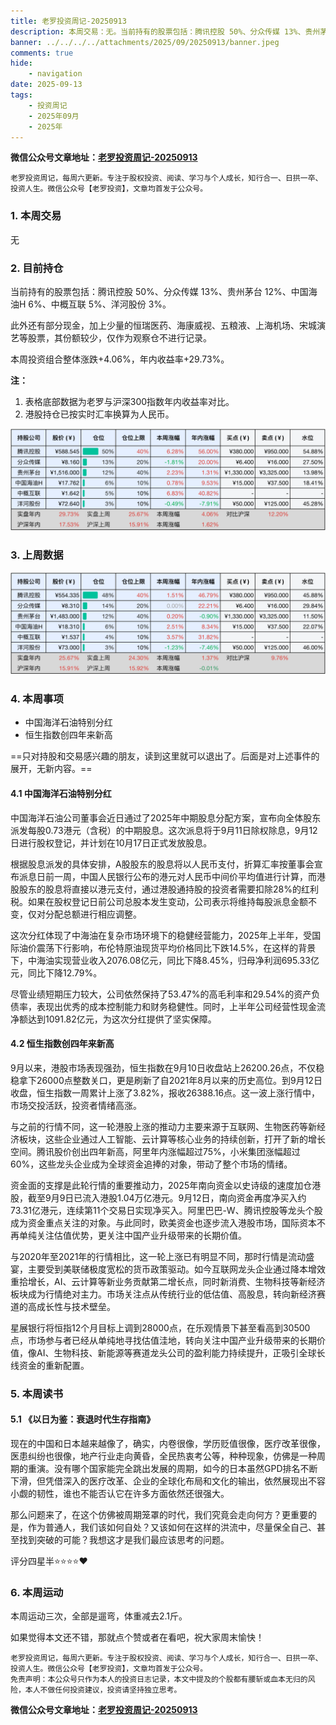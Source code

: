 ```yaml
---
title: 老罗投资周记-20250913
description: 本周交易：无。当前持有的股票包括：腾讯控股 50%、分众传媒 13%、贵州茅台 12%、中国海油H 6%、中概互联 5%、洋河股份 3%。此外还有部分现金，加上少量的恒瑞医药、海康威视、五粮液、上海机场、宋城演艺等股票，其份额较少，仅作为观察仓不进行记录。本周投资组合整体涨跌+4.06%，年内收益率+29.73%。
banner: ../../../../attachments/2025/09/20250913/banner.jpeg
comments: true
hide:
    - navigation
date: 2025-09-13
tags:
    - 投资周记
    - 2025年09月
    - 2025年
---
```


__微信公众号文章地址：[老罗投资周记-20250913](https://mp.weixin.qq.com/s/uJ4uVHTPcftzmXwAG4JC6A)__

```
老罗投资周记，每周六更新。专注于股权投资、阅读、学习与个人成长，知行合一、日拱一卒、投资人生。微信公众号【老罗投资】，文章均首发于公众号。
```

### 1. 本周交易

无

### 2. 目前持仓

当前持有的股票包括：腾讯控股 50%、分众传媒 13%、贵州茅台 12%、中国海油H 6%、中概互联 5%、洋河股份 3%。

此外还有部分现金，加上少量的恒瑞医药、海康威视、五粮液、上海机场、宋城演艺等股票，其份额较少，仅作为观察仓不进行记录。

本周投资组合整体涨跌<span class="red">+4.06%</span>，年内收益率<span class="red">+29.73%</span>。

**注：**

1. 表格底部数据为老罗与沪深300指数年内收益率对比。
2. 港股持仓已按实时汇率换算为人民币。

![目前持仓](../../../attachments/2025/09/20250913/1.png)

### 3. 上周数据

![上周数据](../../../attachments/2025/09/20250913/2.png)

### 4. 本周事项

+ 中国海洋石油特别分红
+ 恒生指数创四年来新高

==只对持股和交易感兴趣的朋友，读到这里就可以退出了。后面是对上述事件的展开，无新内容。==

#### 4.1 中国海洋石油特别分红

中国海洋石油公司董事会近日通过了2025年中期股息分配方案，宣布向全体股东派发每股0.73港元（含税）的中期股息。这次派息将于9月11日除权除息，9月12日进行股权登记，并计划在10月17日正式发放股息。

根据股息派发的具体安排，A股股东的股息将以人民币支付，折算汇率按董事会宣布派息日前一周，中国人民银行公布的港元对人民币中间价平均值进行计算，而港股股东的股息将直接以港元支付，通过港股通持股的投资者需要扣除28%的红利税。如果在股权登记日前公司总股本发生变动，公司表示将维持每股派息金额不变，仅对分配总额进行相应调整。

这次分红体现了中海油在复杂市场环境下的稳健经营能力，2025年上半年，受国际油价震荡下行影响，布伦特原油现货平均价格同比下跌14.5%，在这样的背景下，中海油实现营业收入2076.08亿元，同比下降8.45%，归母净利润695.33亿元，同比下降12.79%。

尽管业绩短期压力较大，公司依然保持了53.47%的高毛利率和29.54%的资产负债率，表现出优秀的成本控制能力和财务稳健性。同时，上半年公司经营性现金流净额达到1091.82亿元，为这次分红提供了坚实保障。

#### 4.2 恒生指数创四年来新高

9月以来，港股市场表现强劲，恒生指数在9月10日收盘站上26200.26点，不仅稳稳拿下26000点整数关口，更是刷新了自2021年8月以来的历史高位。到9月12日收盘，恒生指数一周累计上涨了3.82%，报收26388.16点。这一波上涨行情中，市场交投活跃，投资者情绪高涨。

与之前的行情不同，这一轮港股上涨的推动力主要来源于互联网、生物医药等新经济板块，这些企业通过人工智能、云计算等核心业务的持续创新，打开了新的增长空间。腾讯股价创出四年新高，阿里年内涨幅超过75%，小米集团涨幅超过60%，这些龙头企业成为全球资金追捧的对象，带动了整个市场的情绪。

资金面的支撑是此轮行情的重要推动力，2025年南向资金以史诗级的速度加仓港股，截至9月9日已流入港股1.04万亿港元。9月12日，南向资金再度净买入约73.31亿港元，连续第11个交易日实现净买入。阿里巴巴-W、腾讯控股等龙头个股成为资金重点关注的对象。与此同时，欧美资金也逐步流入港股市场，国际资本不再单纯关注估值优势，更关注中国产业升级带来的长期价值。

与2020年至2021年的行情相比，这一轮上涨已有明显不同，那时行情是流动盛宴，主要受到美联储极度宽松的货币政策驱动。如今互联网龙头企业通过降本增效重拾增长，AI、云计算等新业务贡献第二增长点，同时新消费、生物科技等新经济板块成为行情绝对主力。市场关注点从传统行业的低估值、高股息，转向新经济赛道的高成长性与技术壁垒。

星展银行将恒指12个月目标上调到28000点，在乐观情景下甚至看高到30500点，市场参与者已经从单纯地寻找估值洼地，转向关注中国产业升级带来的长期价值，像AI、生物科技、新能源等赛道龙头公司的盈利能力持续提升，正吸引全球长线资金的重新配置。

### 5. 本周读书

#### 5.1 《以日为鉴：衰退时代生存指南》

现在的中国和日本越来越像了，确实，内卷很像，学历贬值很像，医疗改革很像，医患纠纷也很像，地产行业走向黄昏，全民热衷考公等，种种现象，仿佛是一种周期的重演。没有哪个国家能完全跳出发展的周期，如今的日本虽然GPD排名不断下滑，但凭借深入的医疗改革、企业的全球化布局和文化的输出，依然展现出不容小觑的韧性，谁也不能否认它在许多方面依然还很强大。

那么问题来了，在这个仿佛被周期笼罩的时代，我们究竟会走向何方？更重要的是，作为普通人，我们该如何自处？又该如何在这样的洪流中，尽量保全自己、甚至找到突破的可能？我想这才是我们最应该思考的问题。

评分四星半⭐️⭐️⭐️⭐️❤️

### 6. 本周运动

本周运动三次，全部是遛弯，体重减去2.1斤。

如果觉得本文还不错，那就点个赞或者在看吧，祝大家周末愉快！

```
老罗投资周记，每周六更新。专注于股权投资、阅读、学习与个人成长，知行合一、日拱一卒、投资人生。微信公众号【老罗投资】，文章均首发于公众号。
免责声明：本公众号只作为本人的投资日志记录，本文中提及的个股都有腰斩或血本无归的风险，本人不做任何投资建议，投资请坚持独立思考。
```

__微信公众号文章地址：[老罗投资周记-20250913](https://mp.weixin.qq.com/s/uJ4uVHTPcftzmXwAG4JC6A)__